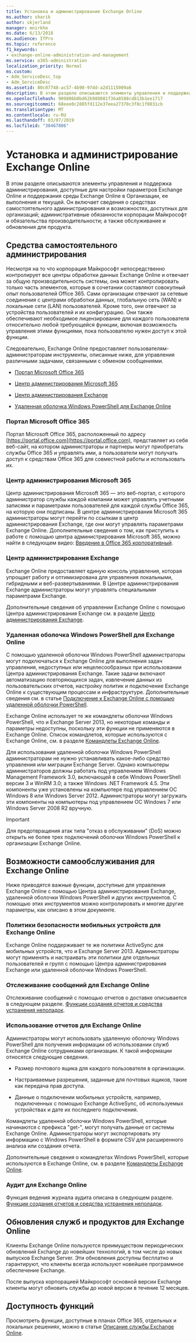 ```yaml
---
title: Установка и администрирование Exchange Online
ms.author: sharik
author: skjerland
manager: mnirkhe
ms.date: 6/13/2018
ms.audience: ITPro
ms.topic: reference
f1_keywords:
- exchange-online-administration-and-management
ms.service: o365-administration
localization_priority: Normal
ms.custom:
- Adm_ServiceDesc_top
- Adm_ServiceDesc
ms.assetid: 80c07748-ac57-4b90-97dd-a2d1115009a6
description: В этом разделе описываются элементы управления и поддержка администрирования, доступные для настройки параметров Exchange Online и поддержания среды Exchange Online в Организации, ее выполнения и текущей. Он включает сведения о средствах самостоятельного администрирования и возможностях, доступных для организаций; административные обязанности корпорации Майкрософт и обязательства производительности; а также обслуживание и обновления для продукта.
ms.openlocfilehash: 909806b0bd62b989081f36a8588cd813b1ee1717
ms.sourcegitcommit: 68eee0c2885fd112e37eea27370c3f8c1f0831cb
ms.translationtype: MT
ms.contentlocale: ru-RU
ms.lasthandoff: 03/07/2019
ms.locfileid: "30467806"
---
```

# <a name="exchange-online-setup-and-administration"></a>Установка и администрирование Exchange Online

В этом разделе описываются элементы управления и поддержка администрирования, доступные для настройки параметров Exchange Online и поддержания среды Exchange Online в Организации, ее выполнения и текущей. Он включает сведения о средствах самостоятельного администрирования и возможностях, доступных для организаций; административные обязанности корпорации Майкрософт и обязательства производительности; а также обслуживание и обновления для продукта.
  
## <a name="self-service-administration-tools"></a>Средства самостоятельного администрирования

Несмотря на то что корпорация Майкрософт непосредственно контролирует все центры обработки данных Exchange Online и отвечает за общую производительность системы, она может контролировать только часть элементов, которые в сочетании составляют совокупный опыт пользователей Office 365. Сами организации отвечают за сетевые соединения с центрами обработки данных, глобальную сеть (WAN) и локальные сети (LAN) пользователей. Кроме того, они отвечают за устройства пользователей и их конфигурацию. Они также обеспечивают необходимое лицензирование для каждого пользователя относительно любой требующейся функции, включая возможность управления этими функциями, пока пользователю нужен доступ к этой функции.
  
Следовательно, Exchange Online предоставляет пользователям-администраторам инструменты, описанные ниже, для управления различными задачами, связанными с обменом сообщениями.
  
- [Портал Microsoft Office 365](exchange-online-setup-and-administration.md#microsoft-office-365-portal)
    
- [Центр администрирования Microsoft 365](exchange-online-setup-and-administration.md#microsoft-office-365-admin-center)
    
- [Центр администрирования Exchange](exchange-online-setup-and-administration.md#exchange-admin-center)
    
- [Удаленная оболочка Windows PowerShell для Exchange Online](exchange-online-setup-and-administration.md#remote-windows-powershell-for-exchange-online)
    
### <a name="microsoft-office-365-portal"></a>Портал Microsoft Office 365
<a name="BKMK_MicrosoftOnlineServicesPortal"> </a>

Портал Microsoft Office 365, расположенный по адресу [https://portal.office.com](https://portal.office.com), представляет из себя веб-сайт, на котором администраторы и партнеры могут приобретать службы Office 365 и управлять ими, а пользователи могут получать доступ к средствам Office 365 для совместной работы и использовать их.
  
### <a name="microsoft-365-admin-center"></a>Центр администрирования Microsoft 365
<a name="BKMK_Office365admincenterl"> </a>

Центр администрирования Microsoft 365 — это веб-портал, с которого администратор службы каждой компании может управлять учетными записями и параметрами пользователей для каждой службы Office 365, на которую они подписаны. В центре администрирования Microsoft 365 администраторы могут перейти по ссылкам в центр администрирования Exchange, где они могут управлять параметрами Exchange Online. Дополнительные сведения о том, как приступить к работе с помощью центра администрирования Microsoft 365, можно найти в следующем видео: [Введение в Office 365 корпоративный](https://go.microsoft.com/fwlink/p/?LinkId=271806).
  
### <a name="exchange-admin-center"></a>Центр администрирования Exchange
<a name="BKMK_ExchangeAdministrationCenter"> </a>

Exchange Online предоставляет единую консоль управления, которая упрощает работу и оптимизирована для управления локальными, гибридными и веб-развертываниями. В Центре администрирования Exchange администраторы могут управлять специальными параметрами Exchange.
  
Дополнительные сведения об управлении Exchange Online с помощью Центра администрирования Exchange см. в разделе [Центр администрирования Exchange](https://go.microsoft.com/fwlink/p/?LinkId=271807).
  
### <a name="remote-windows-powershell-for-exchange-online"></a>Удаленная оболочка Windows PowerShell для Exchange Online
<a name="BKMK_RemoteWindowsPowerShell"> </a>

С помощью удаленной оболочки Windows PowerShell администраторы могут подключаться к Exchange Online для выполнения задач управления, недоступных или нецелесообразных при использовании Центра администрирования Exchange. Такие задачи включают автоматизацию повторяющихся задач, извлечение данных из пользовательских отчетов, настройку политик и подключение Exchange Online к существующим процессам и инфраструктуре. Дополнительные сведения см. в статье [Подключение к Exchange Online с помощью удаленной оболочки PowerShell](https://go.microsoft.com/fwlink/p/?LinkId=308994).
  
Exchange Online использует те же командлеты оболочки Windows PowerShell, что и Exchange Server 2013, но некоторые команды и параметры недоступны, поскольку эти функции не применяются в Exchange Online. Список командлетов, которые используются с Exchange Online, см. в разделе [Командлеты Exchange Online](https://go.microsoft.com/fwlink/p/?LinkId=271808).
  
Для использования удаленной оболочки Windows PowerShell администраторам не нужно устанавливать какое-либо средство управления или миграции Exchange Server. Однако компьютеры администраторов должны работать под управлением Windows Management Framework 3.0, включающей в себя Windows PowerShell версии 3 и WinRM 3.0; а также Windows .NET Framework 4.5. Эти компоненты уже установлены на компьютере под управлением ОС Windows 8 или Windows Server 2012. Администраторы могут загружать эти компоненты на компьютеры под управлением ОС Windows 7 или Windows Server 2008 R2 вручную.
  
> [!IMPORTANT]
> Для предотвращения атак типа "отказ в обслуживании" (DoS) можно открыть не более трех подключений оболочки Windows PowerShell к организации Exchange Online. 
  
## <a name="self-service-capabilities-for-exchange-online"></a>Возможности самообслуживания для Exchange Online

Ниже приводятся важные функции, доступные для управления Exchange Online с помощью Центра администрирования Exchange, удаленной оболочки Windows PowerShell и других инструментов. С помощью этих инструментов можно контролировать и многие другие параметры, как описано в этом документе.
  
### <a name="mobile-device-security-policies-for-exchange-online"></a>Политики безопасности мобильных устройств для Exchange Online

Exchange Online поддерживает те же политики ActiveSync для мобильных устройств, что и Exchange Server 2013. Администраторы могут применять и настраивать эти политики для отдельных пользователей и групп с помощью Центра администрирования Exchange или удаленной оболочки Windows PowerShell.
  
### <a name="message-tracking-for-exchange-online"></a>Отслеживание сообщений для Exchange Online

Отслеживание сообщений с помощью отчетов о доставке описывается в следующем разделе. [Функции создания отчетов и средства устранения неполадок](reporting-features-and-troubleshooting-tools.md).
  
### <a name="usage-reporting-for-exchange-online"></a>Использование отчетов для Exchange Online

Администраторы могут использовать удаленную оболочку Windows PowerShell для получения информации об использовании служб Exchange Online сотрудниками организации. К такой информации относятся следующие сведения.
  
- Размер почтового ящика для каждого пользователя в организации.
    
- Настраиваемые разрешения, заданные для почтовых ящиков, такие как передача прав доступа.
    
- Данные о подключении мобильных устройств, например, подключенных с помощью Exchange ActiveSync, об используемых устройствах и дате их последнего подключения.
    
Командлеты удаленной оболочки Windows PowerShell, которые начинаются с префикса "get-", могут получать данные от системы Exchange Online. Администраторы могут экспортировать эту информацию с Windows PowerShell в формате CSV для расширенного анализа или создания отчета.
  
Дополнительные сведения о командлетах Windows PowerShell, которые используются в Exchange Online, см. в разделе [Командлеты Exchange Online](https://go.microsoft.com/fwlink/p/?LinkId=271808).
  
### <a name="auditing-for-exchange-online"></a>Аудит для Exchange Online

Функция ведения журнала аудита описана в следующем разделе. [Функции создания отчетов и средства устранения неполадок](reporting-features-and-troubleshooting-tools.md).
  
## <a name="service-and-product-upgrades-for-exchange-online"></a>Обновления служб и продуктов для Exchange Online

Клиенты Exchange Online пользуются преимуществом периодических обновлений Exchange до новейших технологий, в том числе до новых выпусков Exchange Server. Эти обновления доступны бесплатно и гарантируют, что клиенты всегда используют новейшее программное обеспечение Exchange.
  
После выпуска корпорацией Майкрософт основной версии Exchange клиенты могут обновить службы до новой версии в течение 12 месяцев.
  
## <a name="feature-availability"></a>Доступность функций

Просмотреть функции, доступные в планах Office 365, отдельных и локальных решениях, можно в статье [Описание службы Exchange Online](exchange-online-service-description.md).
  

